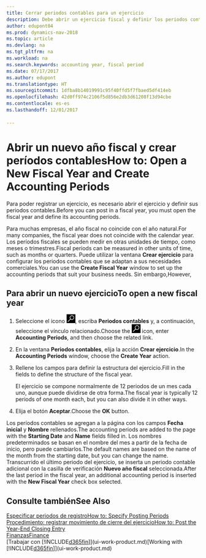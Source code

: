```yaml
---
title: Cerrar periodos contables para un ejercicio
description: Debe abrir un ejercicio fiscal y definir los periodos contables para poder registrar un ejercicio.
author: edupont04
ms.prod: dynamics-nav-2018
ms.topic: article
ms.devlang: na
ms.tgt_pltfrm: na
ms.workload: na
ms.search.keywords: accounting year, fiscal period
ms.date: 07/17/2017
ms.author: edupont
ms.translationtype: HT
ms.sourcegitcommit: 1dfba8b14019991c95f40ffd5f7fbaed5df414eb
ms.openlocfilehash: 42d0ff974c2106f5d856e2db3d61208f13d94cbe
ms.contentlocale: es-es
ms.lasthandoff: 12/01/2017

---
```

# <a name="how-to-open-a-new-fiscal-year-and-create-accounting-periods"></a><span data-ttu-id="1518e-103">Abrir un nuevo año fiscal y crear períodos contables</span><span class="sxs-lookup"><span data-stu-id="1518e-103">How to: Open a New Fiscal Year and Create Accounting Periods</span></span>
<span data-ttu-id="1518e-104">Para poder registrar un ejercicio, es necesario abrir el ejercicio y definir sus periodos contables.</span><span class="sxs-lookup"><span data-stu-id="1518e-104">Before you can post in a fiscal year, you must open the fiscal year and define its accounting periods.</span></span>  

<span data-ttu-id="1518e-105">Para muchas empresas, el año fiscal no coincide con el año natural.</span><span class="sxs-lookup"><span data-stu-id="1518e-105">For many companies, the fiscal year does not coincide with the calendar year.</span></span> <span data-ttu-id="1518e-106">Los períodos fiscales se pueden medir en otras unidades de tiempo, como meses o trimestres.</span><span class="sxs-lookup"><span data-stu-id="1518e-106">Fiscal periods can be measured in other units of time, such as months or quarters.</span></span> <span data-ttu-id="1518e-107">Puede utilizar la ventana **Crear ejercicio** para configurar los periodos contables que se adaptan a sus necesidades comerciales.</span><span class="sxs-lookup"><span data-stu-id="1518e-107">You can use the **Create Fiscal Year** window to set up the accounting periods that suit your business needs.</span></span> <span data-ttu-id="1518e-108">Sin embargo,</span><span class="sxs-lookup"><span data-stu-id="1518e-108">However,</span></span>   

## <a name="to-open-a-new-fiscal-year"></a><span data-ttu-id="1518e-109">Para abrir un nuevo ejercicio</span><span class="sxs-lookup"><span data-stu-id="1518e-109">To open a new fiscal year</span></span>
1. <span data-ttu-id="1518e-110">Seleccione el icono ![Buscar página o informe](media/ui-search/search_small.png "icono Buscar página o informe"), escriba **Periodos contables** y, a continuación, seleccione el vínculo relacionado.</span><span class="sxs-lookup"><span data-stu-id="1518e-110">Choose the ![Search for Page or Report](media/ui-search/search_small.png "Search for Page or Report icon") icon, enter **Accounting Periods**, and then choose the related link.</span></span>
2. <span data-ttu-id="1518e-111">En la ventana **Periodos contables**, elija la acción **Crear ejercicio**.</span><span class="sxs-lookup"><span data-stu-id="1518e-111">In the **Accounting Periods** window, choose the **Create Year** action.</span></span>
3. <span data-ttu-id="1518e-112">Rellene los campos para definir la estructura del ejercicio.</span><span class="sxs-lookup"><span data-stu-id="1518e-112">Fill in the fields to define the structure of the fiscal year.</span></span>

    <span data-ttu-id="1518e-113">El ejercicio se compone normalmente de 12 periodos de un mes cada uno, aunque puede dividirse de otra forma.</span><span class="sxs-lookup"><span data-stu-id="1518e-113">The fiscal year is typically 12 periods of one month each, but you can also divide it in other ways.</span></span>
4. <span data-ttu-id="1518e-114">Elija el botón **Aceptar**.</span><span class="sxs-lookup"><span data-stu-id="1518e-114">Choose the **OK** button.</span></span>

<span data-ttu-id="1518e-115">Los períodos contables se agregan a la página con los campos **Fecha inicial** y **Nombre** rellenados.</span><span class="sxs-lookup"><span data-stu-id="1518e-115">The accounting periods are added to the page with the **Starting Date** and **Name** fields filled in.</span></span> <span data-ttu-id="1518e-116">Los nombres predeterminados se basan en el nombre del mes a partir de la fecha de inicio, pero puede cambiarlos.</span><span class="sxs-lookup"><span data-stu-id="1518e-116">The default names are based on the name of the month from the starting date, but you can change the name.</span></span> <span data-ttu-id="1518e-117">Transcurrido el último periodo del ejercicio, se inserta un periodo contable adicional con la casilla de verificación **Nuevo año fiscal** seleccionada.</span><span class="sxs-lookup"><span data-stu-id="1518e-117">After the last period in the fiscal year, an additional accounting period is inserted with the **New Fiscal Year** check box selected.</span></span>  


## <a name="see-also"></a><span data-ttu-id="1518e-118">Consulte también</span><span class="sxs-lookup"><span data-stu-id="1518e-118">See Also</span></span>
[<span data-ttu-id="1518e-119">Especificar periodos de registro</span><span class="sxs-lookup"><span data-stu-id="1518e-119">How to: Specify Posting Periods</span></span>](finance-how-specify-posting-periods.md)  
[<span data-ttu-id="1518e-120">Procedimiento: registrar movimiento de cierre del ejercicio</span><span class="sxs-lookup"><span data-stu-id="1518e-120">How to: Post the Year-End Closing Entry</span></span>](year-how-post-year-end-close-entry.md)  
[<span data-ttu-id="1518e-121">Finanzas</span><span class="sxs-lookup"><span data-stu-id="1518e-121">Finance</span></span>](finance.md)  
<span data-ttu-id="1518e-122">[Trabajar con [!INCLUDE[d365fin](includes/d365fin_md.md)]](ui-work-product.md)</span><span class="sxs-lookup"><span data-stu-id="1518e-122">[Working with [!INCLUDE[d365fin](includes/d365fin_md.md)]](ui-work-product.md)</span></span>

